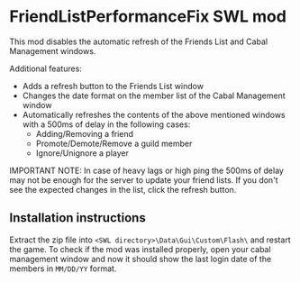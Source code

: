 # FriendListPerformanceFix SWL mod

This mod disables the automatic refresh of the Friends List and Cabal Management windows.

Additional features:
- Adds a refresh button to the Friends List window
- Changes the date format on the member list of the Cabal Management window
- Automatically refreshes the contents of the above mentioned windows with a 500ms of delay in the following cases:
  - Adding/Removing a friend
  - Promote/Demote/Remove a guild member
  - Ignore/Unignore a player

IMPORTANT NOTE: In case of heavy lags or high ping the 500ms of delay may not be enough for the server to update your friend lists. If you don't see the expected changes in the list, click the refresh button.


## Installation instructions

Extract the zip file into `<SWL directory>\Data\Gui\Custom\Flash\` and restart the game.
To check if the mod was installed properly, open your cabal management window and now it should show the last login date of the members in `MM/DD/YY` format.
